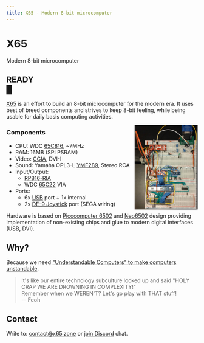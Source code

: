 ```yaml
---
title: X65 - Modern 8-bit microcomputer
---
```

# X65

Modern 8-bit microcomputer

## READY<br><blink>&#x2588;</blink>

[X65](https://github.com/X65) is an effort to build an 8-bit microcomputer for the modern era. It uses best of breed components and strives to keep 8-bit feeling, while being usable for daily basis computing activities.

<img src="./2024-03-18.jpg" style="float: right;width:33%;"/>

### Components

- CPU: WDC [65C816][1], ~7MHz
- RAM: 16MB (SPI PSRAM)
- Video: [CGIA][2], DVI-I
- Sound: Yamaha OPL3-L [YMF289][3], Stereo RCA
- Input/Output:
  - [RP816-RIA][4]
  - WDC [65C22][5] VIA
- Ports:
  - 6x [USB][6] port + 1x internal
  - 2x [DE-9 Joystick][7] port (SEGA wiring)

Hardware is based on [Picocomputer 6502][8] and [Neo6502][9] design providing implementation of non-existing chips and glue to modern digital interfaces (USB, DVI).

[1]: https://en.wikipedia.org/wiki/WDC_65C816
[2]: https://github.com/X65/X65/wiki/CGIA
[3]: https://en.wikipedia.org/wiki/Yamaha_OPL#Yamaha_YMF289
[4]: https://picocomputer.github.io/ria.html
[5]: https://en.wikipedia.org/wiki/WDC_65C22
[6]: https://en.wikipedia.org/wiki/USB
[7]: http://wiki.icomp.de/wiki/DE-9_Joystick
[8]: https://picocomputer.github.io
[9]: https://neo6502.com

## Why?

Because we need ["Understandable Computers" to make computers unstandable](https://www.youtube.com/watch?v=2H2mh8wLXco).

> It's like our entire technology subculture looked up and said "HOLY CRAP WE ARE DROWNING IN COMPLEXITY!"<br>
> Remember when we WEREN'T? Let's go play with THAT stuff!<br>
> -- Feoh

## Contact

Write to: [contact@x65.zone](mailto:contact@x65.zone?subject=X65)
or [join Discord](https://discord.gg/TuTe3kymgy) chat.
